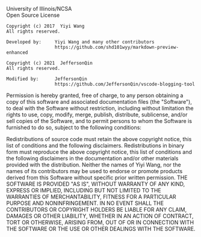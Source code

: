 University of Illinois/NCSA  
Open Source License

```
Copyright (c) 2017  Yiyi Wang
All rights reserved.

Developed by:     Yiyi Wang and many other contributors
                  https://github.com/shd101wyy/markdown-preview-enhanced

Copyright (c) 2021  JeffersonQin
All rights reserved.

Modified by:      JeffersonQin
                  https://github.com/JeffersonQin/vscode-blogging-tool
```

Permission is hereby granted, free of charge, to any person obtaining a copy of this software and associated documentation files (the "Software"), to deal with the Software without restriction, including without limitation the rights to use, copy, modify, merge, publish, distribute, sublicense, and/or sell copies of the Software, and to permit persons to whom the Software is furnished to do so, subject to the following conditions:

Redistributions of source code must retain the above copyright notice, this list of conditions and the following disclaimers.
Redistributions in binary form must reproduce the above copyright notice, this list of conditions and the following disclaimers in the documentation and/or other materials provided with the distribution.
Neither the names of Yiyi Wang, nor the names of its contributors may be used to endorse or promote products derived from this Software without specific prior written permission.
THE SOFTWARE IS PROVIDED "AS IS", WITHOUT WARRANTY OF ANY KIND, EXPRESS OR IMPLIED, INCLUDING BUT NOT LIMITED TO THE WARRANTIES OF MERCHANTABILITY, FITNESS FOR A PARTICULAR PURPOSE AND NONINFRINGEMENT. IN NO EVENT SHALL THE CONTRIBUTORS OR COPYRIGHT HOLDERS BE LIABLE FOR ANY CLAIM, DAMAGES OR OTHER LIABILITY, WHETHER IN AN ACTION OF CONTRACT, TORT OR OTHERWISE, ARISING FROM, OUT OF OR IN CONNECTION WITH THE SOFTWARE OR THE USE OR OTHER DEALINGS WITH THE SOFTWARE.
